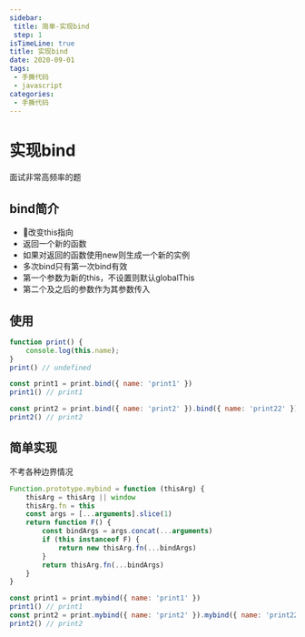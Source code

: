 ```yaml
---
sidebar:
 title: 简单-实现bind
 step: 1
isTimeLine: true
title: 实现bind
date: 2020-09-01
tags:
 - 手撕代码
 - javascript
categories:
 - 手撕代码
---
```

# 实现bind

面试非常高频率的题
## bind简介
* 改变this指向
* 返回一个新的函数
* 如果对返回的函数使用new则生成一个新的实例
* 多次bind只有第一次bind有效
* 第一个参数为新的this，不设置则默认globalThis
* 第二个及之后的参数作为其参数传入

## 使用
```js
function print() {
    console.log(this.name);
}
print() // undefined

const print1 = print.bind({ name: 'print1' })
print1() // print1

const print2 = print.bind({ name: 'print2' }).bind({ name: 'print22' })
print2() // print2
```

## 简单实现
不考各种边界情况
```js
Function.prototype.mybind = function (thisArg) {
    thisArg = thisArg || window
    thisArg.fn = this
    const args = [...arguments].slice(1)
    return function F() {
        const bindArgs = args.concat(...arguments)
        if (this instanceof F) {
            return new thisArg.fn(...bindArgs)
        }
        return thisArg.fn(...bindArgs)
    }
}

const print1 = print.mybind({ name: 'print1' })
print1() // print1
const print2 = print.mybind({ name: 'print2' }).mybind({ name: 'print22' })
print2() // print2
```

<comment/>